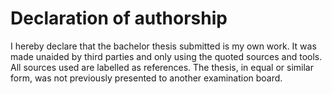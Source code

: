 # Declaration of authorship

I hereby declare that the bachelor thesis submitted is my own work. It was made unaided by third parties and only using the quoted sources and tools. All sources used are labelled as references. The thesis, in equal or similar form, was not previously presented to another examination board.
